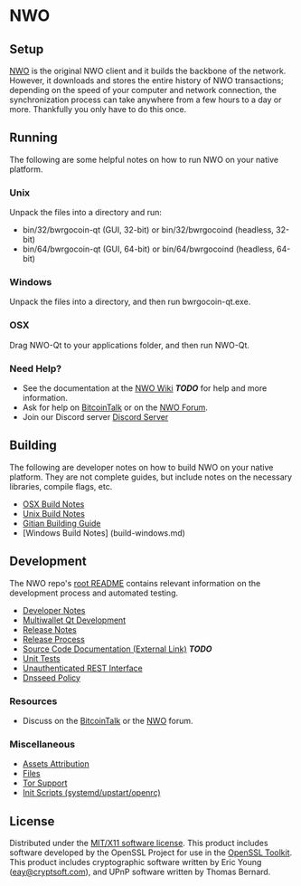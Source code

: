 NWO
=====================

Setup
---------------------
[NWO](http://bwrgocoinnetwork.org/wallet) is the original NWO client and it builds the backbone of the network. However, it downloads and stores the entire history of NWO transactions; depending on the speed of your computer and network connection, the synchronization process can take anywhere from a few hours to a day or more. Thankfully you only have to do this once.

Running
---------------------
The following are some helpful notes on how to run NWO on your native platform.

### Unix

Unpack the files into a directory and run:

- bin/32/bwrgocoin-qt (GUI, 32-bit) or bin/32/bwrgocoind (headless, 32-bit)
- bin/64/bwrgocoin-qt (GUI, 64-bit) or bin/64/bwrgocoind (headless, 64-bit)

### Windows

Unpack the files into a directory, and then run bwrgocoin-qt.exe.

### OSX

Drag NWO-Qt to your applications folder, and then run NWO-Qt.

### Need Help?

* See the documentation at the [NWO Wiki](https://en.bwrgocoinnetwork.org/wiki/Main_Page) ***TODO***
for help and more information.
* Ask for help on [BitcoinTalk](https://bitcointalk.org) or on the [NWO Forum](http://forum.bwrgocoinnetwork.org/).
* Join our Discord server [Discord Server](https://discord.gg/S9adMgS)

Building
---------------------
The following are developer notes on how to build NWO on your native platform. They are not complete guides, but include notes on the necessary libraries, compile flags, etc.

- [OSX Build Notes](build-osx.md)
- [Unix Build Notes](build-unix.md)
- [Gitian Building Guide](gitian-building.md)
- [Windows Build Notes] (build-windows.md)

Development
---------------------
The NWO repo's [root README](https://github.com/NWO-Core/NWO/blob/master/README.md) contains relevant information on the development process and automated testing.

- [Developer Notes](developer-notes.md)
- [Multiwallet Qt Development](multiwallet-qt.md)
- [Release Notes](release-notes.md)
- [Release Process](release-process.md)
- [Source Code Documentation (External Link)](https://dev.visucore.com/bitcoin/doxygen/) ***TODO***
- [Unit Tests](unit-tests.md)
- [Unauthenticated REST Interface](REST-interface.md)
- [Dnsseed Policy](dnsseed-policy.md)


### Resources

* Discuss on the [BitcoinTalk](https://bitcointalk.org/index.php?topic=1262920.0) or the [NWO](http://forum.bwrgocoinnetwork.org/) forum.

### Miscellaneous
- [Assets Attribution](assets-attribution.md)
- [Files](files.md)
- [Tor Support](tor.md)
- [Init Scripts (systemd/upstart/openrc)](init.md)

License
---------------------
Distributed under the [MIT/X11 software license](http://www.opensource.org/licenses/mit-license.php).
This product includes software developed by the OpenSSL Project for use in the [OpenSSL Toolkit](https://www.openssl.org/). This product includes
cryptographic software written by Eric Young ([eay@cryptsoft.com](mailto:eay@cryptsoft.com)), and UPnP software written by Thomas Bernard.
